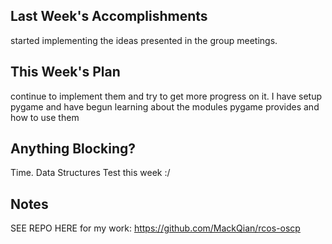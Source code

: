 ## Last Week's Accomplishments

started implementing the ideas presented in the group meetings.


## This Week's Plan

continue to implement them and try to get more progress on it. I have setup pygame and have begun learning about the modules pygame provides and how to use them


## Anything Blocking?
Time. Data Structures Test this week :/

## Notes
SEE REPO HERE for my work: https://github.com/MackQian/rcos-oscp
